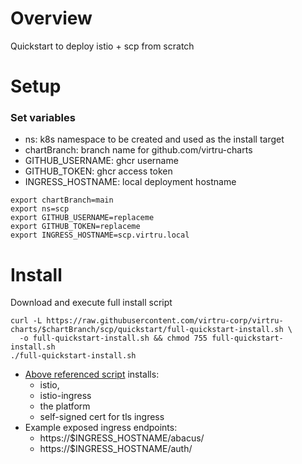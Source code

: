 # Overview
Quickstart to deploy istio + scp from scratch

# Setup
### Set variables
- ns: k8s namespace to be created and used as the install target
- chartBranch: branch name for github.com/virtru-charts 
- GITHUB_USERNAME: ghcr username
- GITHUB_TOKEN: ghcr access token
- INGRESS_HOSTNAME: local deployment hostname
```shell
export chartBranch=main
export ns=scp
export GITHUB_USERNAME=replaceme
export GITHUB_TOKEN=replaceme
export INGRESS_HOSTNAME=scp.virtru.local
```

# Install
Download and execute full install script
```shell
curl -L https://raw.githubusercontent.com/virtru-corp/virtru-charts/$chartBranch/scp/quickstart/full-quickstart-install.sh \
  -o full-quickstart-install.sh && chmod 755 full-quickstart-install.sh 
./full-quickstart-install.sh    
```
- [Above referenced script](./full-quickstart-install.sh) installs:
  - istio, 
  - istio-ingress 
  - the platform
  - self-signed cert for tls ingress
- Example exposed ingress endpoints:
  - https://$INGRESS_HOSTNAME/abacus/
  - https://$INGRESS_HOSTNAME/auth/